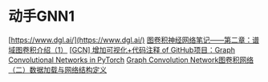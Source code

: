 # 动手GNN1

[https://www.dgl.ai/](https://www.dgl.ai/)
[图卷积神经网络笔记——第二章：谱域图卷积介绍（1）](https://blog.csdn.net/weixin_45901519/article/details/106388964)
[[GCN] 增加可视化+代码注释 of GitHub项目：Graph Convolutional Networks in PyTorch](https://blog.csdn.net/qq_41683065/article/details/104206575)
[Graph Convolution Network图卷积网络（二）数据加载与网络结构定义](https://blog.csdn.net/weixin_36474809/article/details/89379727)